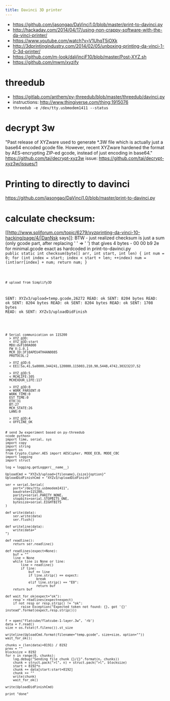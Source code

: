 ```yaml
---
title: Davinci 3D printer
---
```

* https://github.com/jasongao/DaVinci1.0/blob/master/print-to-davinci.py
* http://hackaday.com/2014/04/17/using-non-crappy-software-with-the-da-vinci-printer/
* https://www.youtube.com/watch?v=V1UhqT5iOXk
* http://3dprintingindustry.com/2014/02/05/unboxing-printing-da-vinci-1-0-3d-printer/
* https://github.com/m-look/daVinciF10/blob/master/Post-XYZ.sh
* https://github.com/mwm/xyzify


# threedub
* https://gitlab.com/anthem/py-threedub/blob/master/threedub/davinci.py
* instructions: http://www.thingiverse.com/thing:1915076
* `threedub -e /dev/tty.usbmodem1411 --status`


# decrypt 3w
"Past release of XYZware used to generate *.3W file which is actually just a base64 encoded gcode file. However, recent XYZware hardened the format by AES-encrypting ZIP-ed gcode, instead of just encoding in base64." https://github.com/tai/decrypt-xyz3w
issue: https://github.com/tai/decrypt-xyz3w/issues/1

# Printing to directly to davinci
https://github.com/jasongao/DaVinci1.0/blob/master/print-to-davinci.py

# calculate checksum:
[[http://www.soliforum.com/topic/6279/xyzprinting-da-vinci-10-hacking/page/4/|DanNsk says]]: BTW - just realized checksum is just a sum (only gcode part, after replacing '
' => '
')
that gives 4 bytes - 00 00 b9 2e for minimal.gcode exact as hardcoded in print-to-davinci.py
<code java>
public static int checksum(byte[] arr, int start, int len) {
  int num = 0;
  for (int index = start; index < start + len; ++index)
    num = (int)arr[index] + num;
  return num;
}
```

# upload from Simplify3D
```
SENT: XYZv3/upload=temp.gcode,26272
READ: ok
SENT: 8204 bytes
READ: ok
SENT: 8204 bytes
READ: ok
SENT: 8204 bytes
READ: ok
SENT: 1708 bytes
READ: ok
SENT: XYZv3/uploadDidFinish
```


# Serial communication on 115200
  > XYZ_@3D:
  < XYZ_@3D:start
  MDU:dvF100A000
  FW_V:1.0.1
  MCH_ID:3F10APEU4TH4AN0085
  PROTOCOL:2

  > XYZ_@3D:6
  < EE1:5a,41,5a0000,344241,120000,115003,210,90,5448,4742,30323237,52

  > XYZ_@3D:5
  < MCHLIFE:305
  MCHEXDUR_LIFE:117
  
  > XYZ_@3D:8
  < WORK_PARSENT:0
  WORK_TIME:0
  EST_TIME:0
  ET0:31
  BT:27
  MCH_STATE:26
  LANG:0

  > XYZ_@3D:4
  < OFFLINE_OK
  
  
# send 3w experiment based on py-threedub
<code python>
import time, serial, sys
import copy
import string
import os
from Crypto.Cipher.AES import AESCipher, MODE_ECB, MODE_CBC
import logging
import struct

log = logging.getLogger(__name__)

UploadCmd = "XYZv3/upload={filename},{size}{option}"
UploadDidFinishCmd = "XYZv3/uploadDidFinish"

ser = serial.Serial(
    port="/dev/tty.usbmodem1411",
    baudrate=115200,
    parity=serial.PARITY_NONE,
    stopbits=serial.STOPBITS_ONE,
    bytesize=serial.EIGHTBITS
)

def write(data):
    ser.write(data)
    ser.flush()

def writeline(data):
    write(data+"
")

def readline():
    return ser.readline()

def readlines(expect=None):
    buf = ""
    line = None
    while line is None or line:
        line = readline()
        if line:
            buf += line
            if line.strip() == expect:
                break
            elif line.strip() == "E0":
                return buf
    return buf

def wait_for_ok(expect="ok"):
    resp = readlines(expect=expect)
    if not resp or resp.strip() != "ok":
        raise Exception("Expected token not found: {}, got '{}' instead".format(expect,resp.strip()))
    

f = open("flatcube/flatcube-1-layer.3w", 'rb')
data = f.read()
size = os.fstat(f.fileno()).st_size

writeline(UploadCmd.format(filename="temp.gcode", size=size, option=""))
wait_for_ok();

chunks = (len(data)+8191) / 8192
prev = ""
blocksize = 8192
for n in range(0, chunks):
    log.debug("Sending file chunk {}/{}".format(n, chunks))
    chunk = struct.pack(">l", n) + struct.pack(">l", blocksize)
    start = 8192*n
    chunk += data[start:start+8192]
    chunk += "    "
    write(chunk)
    wait_for_ok()

write(UploadDidFinishCmd)

print "done"
```
